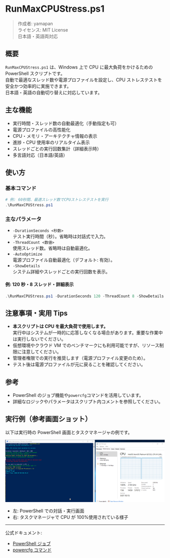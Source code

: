# RunMaxCPUStress.ps1

> 作成者: yamapan  
> ライセンス: MIT License  
> 日本語・英語両対応

## 概要

`RunMaxCPUStress.ps1` は、Windows 上で CPU に最大負荷をかけるための PowerShell スクリプトです。  
自動で最適なスレッド数や電源プロファイルを設定し、CPU ストレステストを安全かつ効率的に実施できます。  
日本語・英語の自動切り替えに対応しています。

## 主な機能

- 実行時間・スレッド数の自動最適化（手動指定も可）
- 電源プロファイルの高性能化
- CPU・メモリ・アーキテクチャ情報の表示
- 進捗・CPU 使用率のリアルタイム表示
- スレッドごとの実行回数集計（詳細表示時）
- 多言語対応（日本語/英語）

## 使い方

### 基本コマンド

```powershell
# 例: 60秒間、最適スレッド数でCPUストレステストを実行
.\RunMaxCPUStress.ps1
```

### 主なパラメータ

- `-DurationSeconds <秒数>`  
  テスト実行時間（秒）。省略時は対話式で入力。
- `-ThreadCount <数値>`  
  使用スレッド数。省略時は自動最適化。
- `-AutoOptimize`  
  電源プロファイル自動最適化（デフォルト: 有効）。
- `-ShowDetails`  
  システム詳細やスレッドごとの実行回数を表示。

#### 例: 120 秒・8 スレッド・詳細表示

```powershell
.\RunMaxCPUStress.ps1 -DurationSeconds 120 -ThreadCount 8 -ShowDetails
```

## 注意事項・実用 Tips

- **本スクリプトは CPU を最大負荷で使用します。**  
  実行中はシステムが一時的に応答しなくなる場合があります。重要な作業中は実行しないでください。
- 仮想環境やクラウド VM でのベンチマークにも利用可能ですが、リソース制限に注意してください。
- 管理者権限での実行を推奨します（電源プロファイル変更のため）。
- テスト後は電源プロファイルが元に戻ることを確認してください。

## 参考

- PowerShell のジョブ機能や`powercfg`コマンドを活用しています。
- 詳細なロジックやパラメータはスクリプト内コメントを参照してください。

## 実行例（参考画面ショット）

以下は実行時の PowerShell 画面とタスクマネージャの例です。

![実行例: PowerShellとタスクマネージャでCPU100%負荷](./RunMaxCPUStress_sample.png)

- 左: PowerShell での対話・実行画面
- 右: タスクマネージャで CPU が 100%使用されている様子

---

公式ドキュメント:

- [PowerShell ジョブ](https://learn.microsoft.com/ja-jp/powershell/scripting/learn/deep-dives/everything-about-jobs)
- [powercfg コマンド](https://learn.microsoft.com/ja-jp/windows-hardware/design/device-experiences/powercfg-command-line-options)
